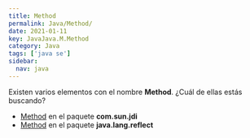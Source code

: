 ```yaml
---
title: Method
permalink: Java/Method/
date: 2021-01-11
key: JavaJava.M.Method
category: Java
tags: ['java se']
sidebar: 
  nav: java
---
```


Existen varios elementos con el nombre **Method**. ¿Cuál de ellas estás buscando?
<ul>
<li><a href="/Java/Method-com-sun-jdi/">Method</a> en el paquete <strong>com.sun.jdi</strong></li>
<li><a href="/Java/Method-java-lang-reflect/">Method</a> en el paquete <strong>java.lang.reflect</strong></li>
<ul>

